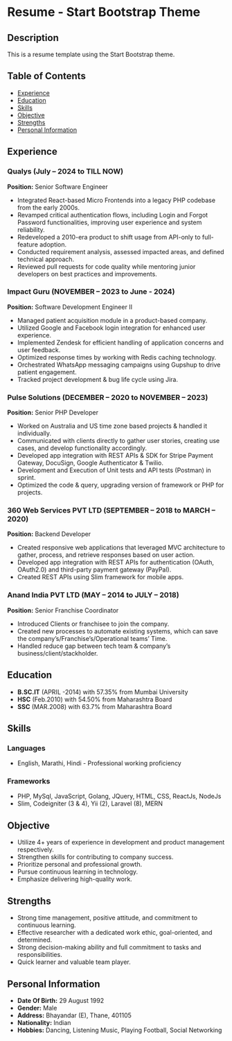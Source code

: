 # Resume - Start Bootstrap Theme

## Description

This is a resume template using the Start Bootstrap theme.

## Table of Contents

- [Experience](#experience)
- [Education](#education)
- [Skills](#skills)
- [Objective](#objective)
- [Strengths](#strengths)
- [Personal Information](#personal-information)

## Experience

### Qualys (July – 2024  to TILL NOW)

**Position:** Senior Software Engineer

- Integrated React-based Micro Frontends into a legacy PHP codebase from the early 2000s.
- Revamped critical authentication flows, including Login and Forgot Password functionalities, improving user experience and system reliability.
- Redeveloped a 2010-era product to shift usage from API-only to full-feature adoption.
- Conducted requirement analysis, assessed impacted areas, and defined technical approach.
- Reviewed pull requests for code quality while mentoring junior developers on best practices and improvements.

### Impact Guru (NOVEMBER – 2023 to June - 2024)

**Position:** Software Development Engineer II

- Managed patient acquisition module in a product-based company.
- Utilized Google and Facebook login integration for enhanced user experience.
- Implemented Zendesk for efficient handling of application concerns and user feedback.
- Optimized response times by working with Redis caching technology.
- Orchestrated WhatsApp messaging campaigns using Gupshup to drive patient engagement.
- Tracked project development & bug life cycle using Jira.

### Pulse Solutions (DECEMBER – 2020 to NOVEMBER – 2023)

**Position:** Senior PHP Developer

- Worked on Australia and US time zone based projects & handled it individually.
- Communicated with clients directly to gather user stories, creating use cases, and develop functionality accordingly.
- Developed app integration with REST APIs & SDK for Stripe Payment Gateway, DocuSign, Google Authenticator & Twilio.
- Development and Execution of Unit tests and API tests (Postman) in sprint.
- Optimized the code & query, upgrading version of framework or PHP for projects.

### 360 Web Services PVT LTD (SEPTEMBER – 2018 to MARCH – 2020)

**Position:** Backend Developer

- Created responsive web applications that leveraged MVC architecture to gather, process, and retrieve responses based on user action.
- Developed app integration with REST APIs for authentication (OAuth, OAuth2.0) and third-party payment gateway (PayPal).
- Created REST APIs using Slim framework for mobile apps.

### Anand India PVT LTD (MAY – 2014 to JULY – 2018)

**Position:** Senior Franchise Coordinator

- Introduced Clients or franchisee to join the company.
- Created new processes to automate existing systems, which can save the company’s/Franchise’s/Operational teams’ Time.
- Handled reduce gap between tech team & company’s business/client/stackholder.

## Education

- **B.SC.IT** (APRIL -2014) with 57.35% from Mumbai University
- **HSC** (Feb.2010) with 54.50% from Maharashtra Board
- **SSC** (MAR.2008) with 63.7% from Maharashtra Board

## Skills

### Languages

- English, Marathi, Hindi - Professional working proficiency

### Frameworks

- PHP, MySql, JavaScript, Golang, JQuery, HTML, CSS, ReactJs, NodeJs
- Slim, Codeigniter (3 & 4), Yii (2), Laravel (8), MERN

## Objective

- Utilize 4+ years of experience in development and product management respectively.
- Strengthen skills for contributing to company success.
- Prioritize personal and professional growth.
- Pursue continuous learning in technology.
- Emphasize delivering high-quality work.

## Strengths

- Strong time management, positive attitude, and commitment to continuous learning.
- Effective researcher with a dedicated work ethic, goal-oriented, and determined.
- Strong decision-making ability and full commitment to tasks and responsibilities.
- Quick learner and valuable team player.

## Personal Information

- **Date Of Birth:** 29 August 1992
- **Gender:** Male
- **Address:** Bhayandar (E), Thane, 401105
- **Nationality:** Indian
- **Hobbies:** Dancing, Listening Music, Playing Football, Social Networking
